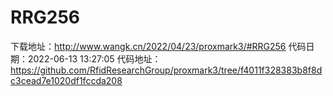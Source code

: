 # RRG256
下载地址：http://www.wangk.cn/2022/04/23/proxmark3/#RRG256
代码日期：2022-06-13 13:27:05
代码地址：https://github.com/RfidResearchGroup/proxmark3/tree/f4011f328383b8f8dc3cead7e1020df1fccda208
